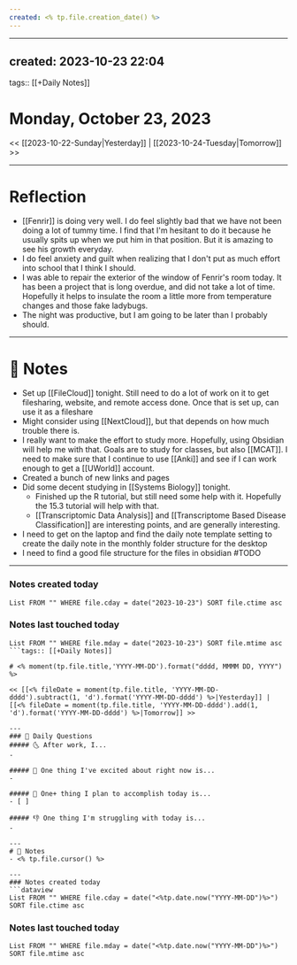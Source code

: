```yaml
---
created: <% tp.file.creation_date() %>
---
```

---
created: 2023-10-23 22:04
---
tags:: [[+Daily Notes]]

# Monday, October 23, 2023

<< [[2023-10-22-Sunday|Yesterday]] | [[2023-10-24-Tuesday|Tomorrow]] >>

---
# Reflection

- [[Fenrir]] is doing very well. I do feel slightly bad that we have not been doing a lot of tummy time. I find that I'm hesitant to do it because he usually spits up when we put him in that position. But it is amazing to see his growth everyday. 
- I do feel anxiety and guilt when realizing that I don't put as much effort into school that I think I should. 
- I was able to repair the exterior of the window of Fenrir's room today. It has been a project that is long overdue, and did not take a lot of time. Hopefully it helps to insulate the room a little more from temperature changes and those fake ladybugs.
- The night was productive, but I am going to be later than I probably should.

---
# 📝 Notes
- Set up [[FileCloud]] tonight. Still need to do a lot of work on it to get filesharing, website, and remote access done. Once that is set up, can use it as a fileshare
- Might consider using [[NextCloud]], but that depends on how much trouble there is.
- I really want to make the effort to study more. Hopefully, using Obsidian will help me with that. Goals are to study for classes, but also [[MCAT]]. I need to make sure that I continue to use [[Anki]] and see if I can work enough to get a [[UWorld]] account.
- Created a bunch of new links and pages
- Did some decent studying in [[Systems Biology]] tonight.
	- Finished up the R tutorial, but still need some help with it. Hopefully the 15.3 tutorial will help with that.
	- [[Transcriptomic Data Analysis]] and [[Transcriptome Based Disease Classification]] are interesting points, and are generally interesting.
- I need to get on the laptop and find the daily note template setting to create the daily note in the monthly folder structure for the desktop 
- I need to find a good file structure for the files in obsidian #TODO 

---
### Notes created today
```dataview
List FROM "" WHERE file.cday = date("2023-10-23") SORT file.ctime asc
```

### Notes last touched today
```dataview
List FROM "" WHERE file.mday = date("2023-10-23") SORT file.mtime asc
```tags:: [[+Daily Notes]]

# <% moment(tp.file.title,'YYYY-MM-DD').format("dddd, MMMM DD, YYYY") %>

<< [[<% fileDate = moment(tp.file.title, 'YYYY-MM-DD-dddd').subtract(1, 'd').format('YYYY-MM-DD-dddd') %>|Yesterday]] | [[<% fileDate = moment(tp.file.title, 'YYYY-MM-DD-dddd').add(1, 'd').format('YYYY-MM-DD-dddd') %>|Tomorrow]] >>

---
### 📅 Daily Questions
##### 🌜 After work, I...
- 

##### 🙌 One thing I've excited about right now is...
- 

##### 🚀 One+ thing I plan to accomplish today is...
- [ ] 

##### 👎 One thing I'm struggling with today is...
- 

---
# 📝 Notes
- <% tp.file.cursor() %>

---
### Notes created today
```dataview
List FROM "" WHERE file.cday = date("<%tp.date.now("YYYY-MM-DD")%>") SORT file.ctime asc
```

### Notes last touched today
```dataview
List FROM "" WHERE file.mday = date("<%tp.date.now("YYYY-MM-DD")%>") SORT file.mtime asc
```